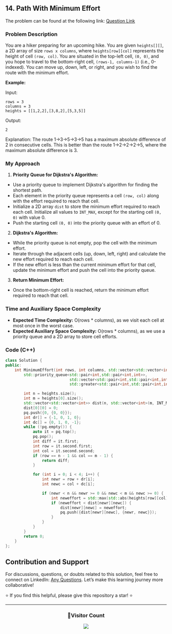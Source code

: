 ## 14. Path With Minimum Effort

The problem can be found at the following link: [Question Link](https://www.geeksforgeeks.org/problems/path-with-minimum-effort/1)

### Problem Description

You are a hiker preparing for an upcoming hike. You are given `heights[][]`, a 2D array of size `rows x columns`, where `heights[row][col]` represents the height of cell `(row, col)`. You are situated in the top-left cell, `(0, 0)`, and you hope to travel to the bottom-right cell, `(rows-1, columns-1)` (i.e., 0-indexed). You can move up, down, left, or right, and you wish to find the route with the minimum effort.

**Example:**

Input:

```
rows = 3
columns = 3
heights = [[1,2,2],[3,8,2],[5,3,5]]
```

Output:

```
2
```

Explanation:
The route 1->3->5->3->5 has a maximum absolute difference of 2 in consecutive cells. This is better than the route 1->2->2->2->5, where the maximum absolute difference is 3.

### My Approach

1. **Priority Queue for Dijkstra's Algorithm:**

- Use a priority queue to implement Dijkstra's algorithm for finding the shortest path.
- Each element in the priority queue represents a cell `(row, col)` along with the effort required to reach that cell.
- Initialize a 2D array `dist` to store the minimum effort required to reach each cell. Initialize all values to `INT_MAX`, except for the starting cell `(0, 0)` with value 0.
- Push the starting cell `(0, 0)` into the priority queue with an effort of 0.

2. **Dijkstra's Algorithm:**

- While the priority queue is not empty, pop the cell with the minimum effort.
- Iterate through the adjacent cells (up, down, left, right) and calculate the new effort required to reach each cell.
- If the new effort is less than the current minimum effort for that cell, update the minimum effort and push the cell into the priority queue.

3. **Return Minimum Effort:**

- Once the bottom-right cell is reached, return the minimum effort required to reach that cell.

### Time and Auxiliary Space Complexity

- **Expected Time Complexity:** O(rows \* columns), as we visit each cell at most once in the worst case.
- **Expected Auxiliary Space Complexity:** O(rows \* columns), as we use a priority queue and a 2D array to store cell efforts.

### Code (C++)

```cpp
class Solution {
public:
    int MinimumEffort(int rows, int columns, std::vector<std::vector<int>>& heights) {
        std::priority_queue<std::pair<int,std::pair<int,int>>,
                            std::vector<std::pair<int,std::pair<int,int>>>,
                            std::greater<std::pair<int,std::pair<int,int>>>> pq;

        int n = heights.size();
        int m = heights[0].size();
        std::vector<std::vector<int>> dist(n, std::vector<int>(m, INT_MAX));
        dist[0][0] = 0;
        pq.push({0, {0, 0}});
        int dr[] = {-1, 0, 1, 0};
        int dc[] = {0, 1, 0, -1};
        while (!pq.empty()) {
            auto it = pq.top();
            pq.pop();
            int diff = it.first;
            int row = it.second.first;
            int col = it.second.second;
            if (row == n - 1 && col == m - 1) {
                return diff;
            }

            for (int i = 0; i < 4; i++) {
                int newr = row + dr[i];
                int newc = col + dc[i];

                if (newr < n && newr >= 0 && newc < m && newc >= 0) {
                    int neweffort = std::max(std::abs(heights[row][col] - heights[newr][newc]), diff);
                    if (neweffort < dist[newr][newc]) {
                        dist[newr][newc] = neweffort;
                        pq.push({dist[newr][newc], {newr, newc}});
                    }
                }
            }
        }
        return 0;
    }
};
```

## Contribution and Support

For discussions, questions, or doubts related to this solution, feel free to connect on LinkedIn: [Any Questions](https://www.linkedin.com/in/patel-hetkumar-sandipbhai-8b110525a/). Let’s make this learning journey more collaborative!

⭐ If you find this helpful, please give this repository a star! ⭐

---

<div align="center">
  <h3><b>📍Visitor Count</b></h3>
</div>

<p align="center">
  <img src="https://profile-counter.glitch.me/Hunterdii/count.svg" />
</p>
